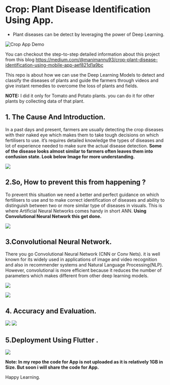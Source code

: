 # **Crop: Plant Disease Identification Using App.**

- Plant diseases can be detect by leveraging the power of Deep Learning.

![Crop App Demo](https://github.com/Manikanta-Munnangi/CROP---Plant-Disease-Identification-Using-App/blob/master/Images-src/CropPoster.png)

You can checkout the step-to-step detailed information about this project from this blog https://medium.com/@manimannu93/crop-plant-disease-identification-using-mobile-app-aef821d1a9bc

This repo is about how we can use the Deep Learning Models to detect and classify the diseases of plants and guide the farmers through videos and give instant remedies to overcome the loss of plants and fields.

**NOTE:** I did it only for Tomato and Potato plants. you can do it for other plants by collecting data of that plant.

## 1. The Cause And Introduction.
In a past days and present, farmers are usually detecting the crop diseases with their naked eye which makes them to take tough decisions on which fertilisers to use. it’s requires detailed knowledge the types of diseases and lot of experience needed to make sure the actual disease detection. **Some of the disease looks almost similar to farmers often leaves them into confusion state. Look below Image for more understanding.**

![](https://github.com/Manikanta-Munnangi/CROP---Plant-Disease-Identification-Using-App/blob/master/Images-src/SimilarDiseases.png)

## 2.So, How to prevent this from happening ?
To prevent this situation we need a better and perfect guidance on which fertilisers to use and to make correct identification of diseases and ability to distinguish between two or more similar type of diseases in visuals.
This is where Artificial Neural Networks comes handy in short ANN. **Using Convolutional Neural Network this get done.**

![](https://github.com/Manikanta-Munnangi/CROP---Plant-Disease-Identification-Using-App/blob/master/Images-src/Simple-VS-DeepLearning.jpeg)

## 3.Convolutional Neural Network.

There you go Convolutional Neural Network (CNN or Conv Nets). it is well known for its widely used in applications of image and video recognition and also in recommender systems and Natural Language Processing(NLP). However, convolutional is more efficient because it reduces the number of parameters which makes different from other deep learning models.

![](https://github.com/Manikanta-Munnangi/CROP---Plant-Disease-Identification-Using-App/blob/master/Images-src/InternalBlockOfCNN.png)

![](https://github.com/Manikanta-Munnangi/CROP---Plant-Disease-Identification-Using-App/blob/master/Images-src/Keras-Tensorflow.png)

## 4. Accuracy and Evaluation.
![](https://github.com/Manikanta-Munnangi/CROP---Plant-Disease-Identification-Using-App/blob/master/Images-src/Acc.png)
![](https://github.com/Manikanta-Munnangi/CROP---Plant-Disease-Identification-Using-App/blob/master/Images-src/ResultCrop.jpeg)

## 5.Deployment Using Flutter .
![](https://github.com/Manikanta-Munnangi/CROP---Plant-Disease-Identification-Using-App/blob/master/Images-src/AppAsset.png)

**Note: In my repo the code for App is not uploaded as it is relatively 1GB in Size. But soon i will share the code for App.**

Happy Learning.
